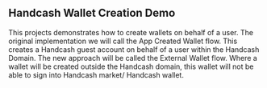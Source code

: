 ## Handcash Wallet Creation Demo 
This projects demonstrates how to create wallets on behalf of a user.  The original implementation we will call the App Created Wallet flow.
This creates a Handcash guest account on behalf of a user within the Handcash Domain. The new approach will be called the External Wallet flow. 
Where a wallet will be created outside the Handcash domain, this wallet will not be able to sign into Handcash market/ Handcash wallet.
